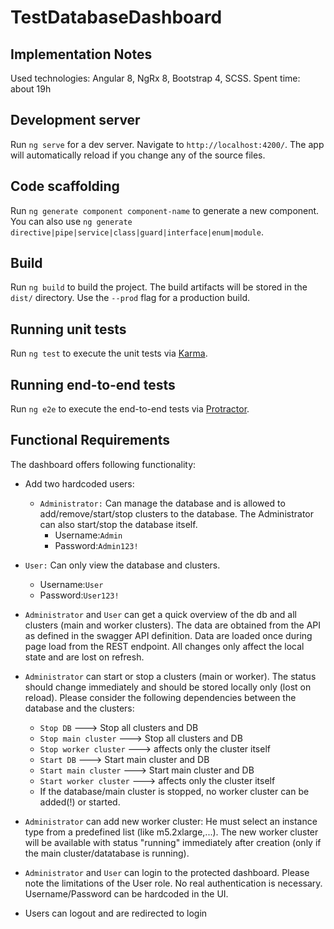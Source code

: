 # TestDatabaseDashboard

## Implementation Notes

Used technologies: Angular 8, NgRx 8, Bootstrap 4, SCSS.
Spent time: about 19h

## Development server

Run `ng serve` for a dev server. Navigate to `http://localhost:4200/`. The app will automatically reload if you change any of the source files.

## Code scaffolding

Run `ng generate component component-name` to generate a new component. You can also use `ng generate directive|pipe|service|class|guard|interface|enum|module`.

## Build

Run `ng build` to build the project. The build artifacts will be stored in the `dist/` directory. Use the `--prod` flag for a production build.

## Running unit tests

Run `ng test` to execute the unit tests via [Karma](https://karma-runner.github.io).

## Running end-to-end tests

Run `ng e2e` to execute the end-to-end tests via [Protractor](http://www.protractortest.org/).

## Functional Requirements

The dashboard offers following functionality:

- Add two hardcoded users:
  - `Administrator:` Can manage the database and is allowed to add/remove/start/stop clusters to the database. The Administrator can also start/stop the database itself.
    - Username:`Admin`
    - Password:`Admin123!`
- `User:` Can only view the database and clusters.

  - Username:`User`
  - Password:`User123!`

- `Administrator` and `User` can get a quick overview of the db and all clusters (main and worker clusters). The data are obtained from the API as defined in the swagger API definition. Data are loaded once during page load from the REST endpoint. All changes only affect the local state and are lost on refresh.

- `Administrator` can start or stop a clusters (main or worker). The status should change immediately and should be stored locally only (lost on reload). Please consider the following dependencies between the database and the clusters:

  - `Stop DB` ---> Stop all clusters and DB
  - `Stop main cluster` ---> Stop all clusters and DB
  - `Stop worker cluster` ---> affects only the cluster itself
  - `Start DB` ---> Start main cluster and DB
  - `Start main cluster` ---> Start main cluster and DB
  - `Start worker cluster` ---> affects only the cluster itself
  - If the database/main cluster is stopped, no worker cluster can be added(!) or started.

- `Administrator` can add new worker cluster: He must select an instance type from a predefined list (like m5.2xlarge,...). The new worker cluster will be available with status "running" immediately after creation (only if the main cluster/datatabase is running).

- `Administrator` and `User` can login to the protected dashboard. Please note the limitations of the User role. No real authentication is necessary. Username/Password can be hardcoded in the UI.

- Users can logout and are redirected to login
